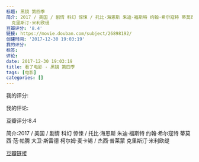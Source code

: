 ```yaml
---
标题: 黑镜 第四季
简介: 2017 / 美国 / 剧情 科幻 惊悚 / 托比·海恩斯 朱迪·福斯特 约翰·希尔寇特 蒂莫西·范·帕腾 大卫·斯雷德 柯尔姆·麦卡锡 / 杰西·普莱蒙
  克里斯汀·米利欧缇
豆瓣评分: '8.4'
链接: https://movie.douban.com/subject/26898192/
创建时间: '2017-12-30 19:03:19'
我的评分:
标签:
评论:
date: 2017-12-30 19:03:19
title: 看了电影 - 黑镜 第四季
tags: [电影]
categories: []
---
```


我的评分:

我的评论:

豆瓣评分:8.4

简介:2017 / 美国 / 剧情 科幻 惊悚 / 托比·海恩斯 朱迪·福斯特 约翰·希尔寇特 蒂莫西·范·帕腾 大卫·斯雷德 柯尔姆·麦卡锡 / 杰西·普莱蒙 克里斯汀·米利欧缇

[豆瓣链接](https://movie.douban.com/subject/26898192/)

